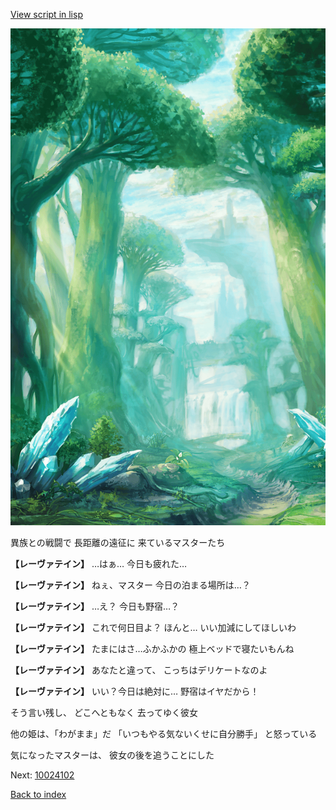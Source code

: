 [View script in lisp](../scripts/10024101.txt)

![forest.png](../images/backgrounds/forest.png)

異族との戦闘で
長距離の遠征に
来ているマスターたち

**【レーヴァテイン】**
…はぁ…
今日も疲れた…

**【レーヴァテイン】**
ねぇ、マスター
今日の泊まる場所は…？

**【レーヴァテイン】**
…え？
今日も野宿…？

**【レーヴァテイン】**
これで何日目よ？
ほんと…
いい加減にしてほしいわ

**【レーヴァテイン】**
たまにはさ…ふかふかの
極上ベッドで寝たいもんね

**【レーヴァテイン】**
あなたと違って、
こっちはデリケートなのよ

**【レーヴァテイン】**
いい？今日は絶対に…
野宿はイヤだから！

そう言い残し、
どこへともなく
去ってゆく彼女

他の姫は、「わがまま」だ
「いつもやる気ないくせに自分勝手」
と怒っている

気になったマスターは、
彼女の後を追うことにした

Next: [10024102](10024102.md)

[Back to index](index.md)
